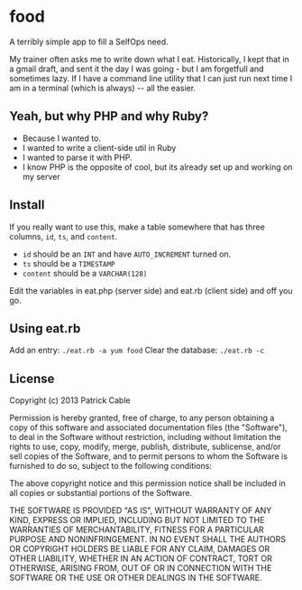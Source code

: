 food
====

A terribly simple app to fill a SelfOps need.

My trainer often asks me to write down what I eat. Historically, I kept that 
in a gmail draft, and sent it the day I was going - but I am forgetfull and 
sometimes lazy. If I have a command line utility that I can just run next time
I am in a terminal (which is always) -- all the easier.

Yeah, but why PHP and why Ruby?
--------------
 * Because I wanted to.
 * I wanted to write a client-side util in Ruby
 * I wanted to parse it with PHP. 
 * I know PHP is the opposite of cool, but its already set up and working on
   my server

Install
-------
If you really want to use this, make a table somewhere that has three columns,
`id`, `ts`, and `content`. 

 * `id` should be an `INT` and have `AUTO_INCREMENT` turned on.
 * `ts` should be a `TIMESTAMP`
 * `content` should be a `VARCHAR(128)`

Edit the variables in eat.php (server side) and eat.rb (client side) and off you go.

Using eat.rb
------------
Add an entry: `./eat.rb -a yum food`
Clear the database: `./eat.rb -c`

License
-------
Copyright (c) 2013 Patrick Cable <pc at p cable dot net>

Permission is hereby granted, free of charge, to any person obtaining a copy
of this software and associated documentation files (the "Software"), to deal
in the Software without restriction, including without limitation the rights
to use, copy, modify, merge, publish, distribute, sublicense, and/or sell
copies of the Software, and to permit persons to whom the Software is
furnished to do so, subject to the following conditions:

The above copyright notice and this permission notice shall be included in
all copies or substantial portions of the Software.

THE SOFTWARE IS PROVIDED "AS IS", WITHOUT WARRANTY OF ANY KIND, EXPRESS OR
IMPLIED, INCLUDING BUT NOT LIMITED TO THE WARRANTIES OF MERCHANTABILITY,
FITNESS FOR A PARTICULAR PURPOSE AND NONINFRINGEMENT. IN NO EVENT SHALL THE
AUTHORS OR COPYRIGHT HOLDERS BE LIABLE FOR ANY CLAIM, DAMAGES OR OTHER
LIABILITY, WHETHER IN AN ACTION OF CONTRACT, TORT OR OTHERWISE, ARISING FROM,
OUT OF OR IN CONNECTION WITH THE SOFTWARE OR THE USE OR OTHER DEALINGS IN
THE SOFTWARE.
